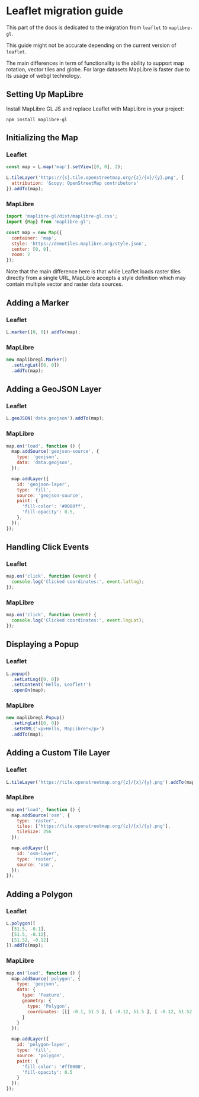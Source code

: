 # Leaflet migration guide

This part of the docs is dedicated to the migration from `leaflet` to `maplibre-gl`.

This guide might not be accurate depending on the current version of `leaflet`.

The main differences in term of functionality is the ability to support map rotation, vector tiles and globe. For large datasets MapLibre is faster due to its usage of webgl technology.

## Setting Up MapLibre

Install MapLibre GL JS and replace Leaflet with MapLibre in your project:

```
npm install maplibre-gl
```

## Initializing the Map

### Leaflet

```js
const map = L.map('map').setView([0, 0], 2);

L.tileLayer('https://{s}.tile.openstreetmap.org/{z}/{x}/{y}.png', {
  attribution: '&copy; OpenStreetMap contributors'
}).addTo(map);
```

### MapLibre

```js
import 'maplibre-gl/dist/maplibre-gl.css';
import {Map} from 'maplibre-gl';

const map = new Map({
  container: 'map',
  style: 'https://demotiles.maplibre.org/style.json',
  center: [0, 0],
  zoom: 2
});
```

Note that the main difference here is that while Leaflet loads raster tiles directly from a single URL, MapLibre accepts a style definition which may contain multiple vector and raster data sources.

## Adding a Marker

### Leaflet

```js
L.marker([0, 0]).addTo(map);
```

### MapLibre

```js
new maplibregl.Marker()
  .setLngLat([0, 0])
  .addTo(map);
```

## Adding a GeoJSON Layer

### Leaflet

```js
L.geoJSON('data.geojson').addTo(map);
```

### MapLibre

```js
map.on('load', function () {
  map.addSource('geojson-source', {
    type: 'geojson',
    data: 'data.geojson',
  });

  map.addLayer({
    id: 'geojson-layer',
    type: 'fill',
    source: 'geojson-source',
    paint: {
      'fill-color': '#0080ff',
      'fill-opacity': 0.5,
    },
  });
});
```

## Handling Click Events

### Leaflet

```js
map.on('click', function (event) {
  console.log('Clicked coordinates:', event.latlng);
});
```

### MapLibre

```js
map.on('click', function (event) {
  console.log('Clicked coordinates:', event.lngLat);
});
```

## Displaying a Popup

### Leaflet

```js
L.popup()
  .setLatLng([0, 0])
  .setContent('Hello, Leaflet!')
  .openOn(map);
```

### MapLibre

```js
new maplibregl.Popup()
  .setLngLat([0, 0])
  .setHTML('<p>Hello, MapLibre!</p>')
  .addTo(map);
```

## Adding a Custom Tile Layer

### Leaflet

```js
L.tileLayer('https://tile.openstreetmap.org/{z}/{x}/{y}.png').addTo(map);
```

### MapLibre

```js
map.on('load', function () {
  map.addSource('osm', {
    type: 'raster',
    tiles: ['https://tile.openstreetmap.org/{z}/{x}/{y}.png'],
    tileSize: 256
  });

  map.addLayer({
    id: 'osm-layer',
    type: 'raster',
    source: 'osm',
  });
});
```

## Adding a Polygon

### Leaflet

```js
L.polygon([
  [51.5, -0.1],
  [51.5, -0.12],
  [51.52, -0.12]
]).addTo(map);
```

### MapLibre

```js
map.on('load', function () {
  map.addSource('polygon', {
    type: 'geojson',
    data: {
      type: 'Feature',
      geometry: {
        type: 'Polygon',
        coordinates: [[[ -0.1, 51.5 ], [ -0.12, 51.5 ], [ -0.12, 51.52 ], [ -0.1, 51.5 ]]]
      }
    }
  });

  map.addLayer({
    id: 'polygon-layer',
    type: 'fill',
    source: 'polygon',
    paint: {
      'fill-color': '#ff0000',
      'fill-opacity': 0.5
    }
  });
});
```
